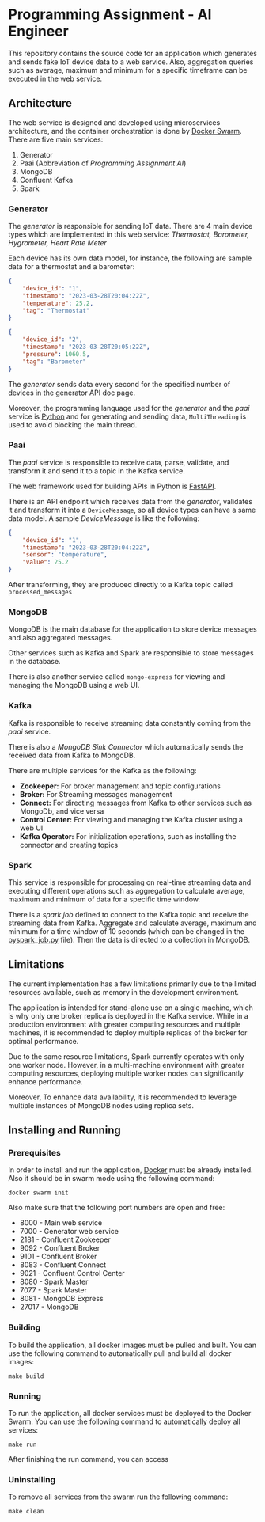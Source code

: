 # Programming Assignment - AI Engineer
This repository contains the source code for an application which generates and sends fake IoT device data to a web service. Also, aggregation queries such as average, maximum and minimum for a specific timeframe can be executed in the web service.

## Architecture
The web service is designed and developed using microservices architecture, and the container orchestration is done by [Docker Swarm](https://docs.docker.com/engine/swarm/). There are five main services:

1. Generator
2. Paai (Abbreviation of *Programming Assignment AI*)
3. MongoDB
4. Confluent Kafka
5. Spark

### Generator
The *generator* is responsible for sending IoT data. There are 4 main device types which are implemented in this web service: *Thermostat, Barometer, Hygrometer, Heart Rate Meter*

Each device has its own data model, for instance, the following are sample data for a thermostat and a barometer:
```json
{
    "device_id": "1",
    "timestamp": "2023-03-28T20:04:22Z",
    "temperature": 25.2,
    "tag": "Thermostat"
}
```
```json
{
    "device_id": "2",
    "timestamp": "2023-03-28T20:05:22Z",
    "pressure": 1060.5,
    "tag": "Barometer"
}
```
The *generator* sends data every second for the specified number of devices in the generator API doc page.

Moreover, the programming language used for the *generator* and the *paai* service is [Python](https://www.python.org/) and for generating and sending data, `MultiThreading`  is used to avoid blocking the main thread.

### Paai
The *paai* service is responsible to receive data, parse, validate, and transform it and send it to a topic in the Kafka service.

The web framework used for building APIs in Python is [FastAPI](https://fastapi.tiangolo.com/).

There is an API endpoint which receives data from the *generator*, validates it and transform it into a `DeviceMessage`, so all device types can have a same data model. A sample *DeviceMessage* is like the following:
```json
{
    "device_id": "1",
    "timestamp": "2023-03-28T20:04:22Z",
    "sensor": "temperature",
    "value": 25.2
}
```

After transforming, they are produced directly to a Kafka topic called `processed_messages`

### MongoDB
MongoDB is the main database for the application to store device messages and also aggregated messages.

Other services such as Kafka and Spark are responsible to store messages in the database.

There is also another service called `mongo-express` for viewing and managing the MongoDB using a web UI.

### Kafka
Kafka is responsible to receive streaming data constantly coming from the *paai* service.

There is also a *MongoDB Sink Connector* which automatically sends the received data from Kafka to MongoDB. 

There are multiple services for the Kafka as the following:
- **Zookeeper:** For broker management and topic configurations
- **Broker:** For Streaming messages management
- **Connect:** For directing messages from Kafka to other services such as MongoDb, and vice versa
- **Control Center:** For viewing and managing the Kafka cluster using a web UI
- **Kafka Operator:** For initialization operations, such as installing the connector and creating topics

### Spark
This service is responsible for processing on real-time streaming data and executing different operations such as aggregation to calculate average, maximum and minimum of data for a specific time window.

There is a *spark job* defined to connect to the Kafka topic and receive the streaming data from Kafka. Aggregate and calculate average, maximum and minimum for a time window of 10 seconds (which can be changed in the [pyspark_job.py](./spark/pyspark_job.py) file). Then the data is directed to a collection in MongoDB.

## Limitations
The current implementation has a few limitations primarily due  to the limited resources available, such as memory in the development environment.

The application is intended for stand-alone use on a single machine, which is why only one broker replica is deployed in the Kafka service. While in a production environment with greater computing resources and multiple machines, it is recommended to deploy multiple replicas of the broker for optimal performance.

Due to the same resource limitations, Spark currently operates with only one worker node. However, in a multi-machine environment with greater computing resources, deploying multiple worker nodes can significantly enhance performance.

Moreover, To enhance data availability, it is recommended to leverage multiple instances of MongoDB nodes using replica sets.

## Installing and Running
### Prerequisites
In order to install and run the application, [Docker](https://www.docker.com/get-started/) must be already installed. Also it should be in swarm mode using the following command:
```
docker swarm init
```
Also make sure that the following port numbers are open and free:
- 8000 - Main web service
- 7000 - Generator web service
- 2181 - Confluent Zookeeper
- 9092 - Confluent Broker
- 9101 - Confluent Broker
- 8083 - Confluent Connect
- 9021 - Confluent Control Center
- 8080 - Spark Master
- 7077 - Spark Master
- 8081 - MongoDB Express
- 27017 - MongoDB

### Building
To build the application, all docker images must be pulled and built. You can use the following command to automatically pull and build all docker images:
```
make build
```

### Running
To run the application, all docker services must be deployed to the Docker Swarm. You can use the following command to automatically deploy all services:
```
make run
```
After finishing the run command, you can access

### Uninstalling
To remove all services from the swarm run the following command:
```
make clean
```